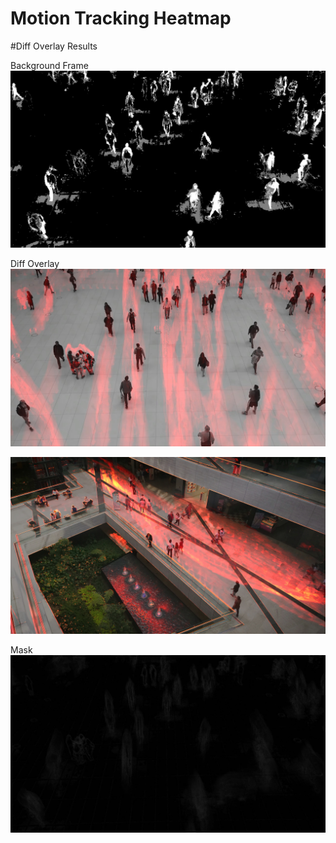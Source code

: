 # Motion Tracking Heatmap

#Diff Overlay Results

Background Frame
![image](image_result/diff-bkgnd-frame.jpg)

Diff Overlay
![image](image_result/diff-overlay.jpg)

![image](image_result/diff-overlay1.jpg)

Mask
![image](image_result/mask.jpg)

